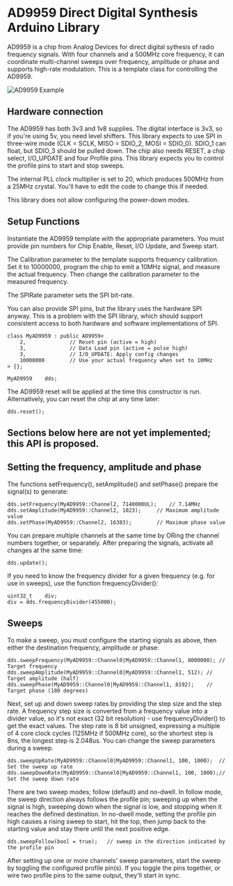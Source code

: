 # AD9959 Direct Digital Synthesis Arduino Library

AD9959 is a chip from Analog Devices for direct digital sythesis of radio frequency signals.
With four channels and a 500MHz core frequency, it can coordinate multi-channel sweeps over
frequency, amplitude or phase and supports high-rate modulation.
This is a template class for controlling the AD9959.

![AD9959 Example](examples/AD9959Sweep/AD9959Sweep.jpg)

## Hardware connection

The AD9959 has both 3v3 and 1v8 supplies. The digital interface is 3v3,
so if you're using 5v, you need level shifters. This library expects
to use SPI in three-wire mode (CLK = SCLK, MISO = SDIO_2, MOSI = SDIO_0).
SDIO_1 can float, but SDIO_3 should be pulled down. The chip also needs
RESET, a chip select, I/O_UPDATE and four Profile pins. This library
expects you to control the profile pins to start and stop sweeps.

The internal PLL clock multiplier is set to 20, which produces 500MHz from
a 25MHz crystal. You'll have to edit the code to change this if needed.

This library does not allow configuring the power-down modes.

## Setup Functions

Instantiate the AD9959 template with the appropriate parameters.
You must provide pin numbers for Chip Enable, Reset, I/O Update, and Sweep start.

The Calibration parameter to the template supports frequency calibration.
Set it to 10000000, program the chip to emit a 10MHz signal, and measure the
actual frequency.  Then change the calibration parameter to the measured frequency.

The SPIRate parameter sets the SPI bit-rate.

You can also provide SPI pins, but the library uses the hardware SPI anyway.
This is a problem with the SPI library, which should support consistent access
to both hardware and software implementations of SPI.

    class MyAD9959 : public AD9959<
        2,              // Reset pin (active = high)
        3,              // Data Load pin (active = pulse high)
        3,              // I/O_UPDATE: Apply config changes
        10000000        // Use your actual frequency when set to 10MHz
    > {};

    MyAD9959	dds;

The AD9959 reset will be applied at the time this constructor is run.
Alternatively, you can reset the chip at any time later:

    dds.reset();

## Sections below here are not yet implemented; this API is proposed.

## Setting the frequency, amplitude and phase

The functions setFrequency(), setAmplitude() and setPhase() prepare the signal(s) to generate:

    dds.setFrequency(MyAD9959::Channel2, 7140000UL);	// 7.14MHz
    dds.setAmplitude(MyAD9959::Channel2, 1023);		// Maximum amplitude value
    dds.setPhase(MyAD9959::Channel2, 16383);		// Maximum phase value

You can prepare multiple channels at the same time by ORing the channel numbers together,
or separately. After preparing the signals, activate all changes at the same time:

    dds.update();

If you need to know the frequency divider for a given frequency
(e.g. for use in sweeps), use the function frequencyDivider():

    uint32_t	div;
    div = dds.frequencyDivider(455000);

## Sweeps

To make a sweep, you must configure the starting signals as above,
then either the destination frequency, amplitude or phase:

    dds.sweepFrequency(MyAD9959::Channel0|MyAD9959::Channel1, 8000000);	// Target frequency
    dds.sweepAmplitude(MyAD9959::Channel0|MyAD9959::Channel1, 512);	// Target amplitude (half)
    dds.sweepPhase(MyAD9959::Channel0|MyAD9959::Channel1, 8192);	// Target phase (180 degrees)

Next, set up and down sweep rates by providing the step size and the step rate.
A frequency step size is converted from a frequency value into a divider value, so
it's not exact (32 bit resolution) - use frequencyDivider() to get the exact values.
The step rate is 8 bit unsigned, expressing a multiple of 4 core clock cycles
(125MHz if 500MHz core), so the shortest step is 8ns, the longest step is 2.048us.
You can change the sweep parameters during a sweep.

    dds.sweepUpRate(MyAD9959::Channel0|MyAD9959::Channel1, 100, 1000);	// Set the sweep up rate
    dds.sweepDownRate(MyAD9959::Channel0|MyAD9959::Channel1, 100, 1000);// Set the sweep down rate

There are two sweep modes; follow (default) and no-dwell. In follow mode,
the sweep direction always follows the profile pin; sweeping up when the
signal is high, sweeping down when the signal is low, and stopping when
it reaches the defined destination. In no-dwell mode, setting the profile
pin high causes a rising sweep to start, hit the top, then jump back to
the starting value and stay there until the next positive edge.

    dds.sweepFollow(bool = true);	// sweep in the direction indicated by the profile pin

After setting up one or more channels' sweep parameters, start the sweep by
toggling the configured profile pin(s). If you toggle the pins together, or
wire two profile pins to the same output, they'll start in sync.

<!---
You can read out the sweep accumulator register at any time during a sweep.
Combined with the frequencyDivider() function and the ability to change
sweep parameters on-the-fly, you can do some pretty tricky things like
near-log sweeps instead of linear. Or just track the sweep progress (but
the SPI communication might increase noise levels).

    acc = dds.sweepProgress(MyAD9959::Channel0|MyAD9959::Channel1);	// Read the sweep accumulator value
--->
